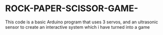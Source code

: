 # ROCK-PAPER-SCISSOR-GAME-
 This code is a basic Arduino program that uses 3 servos, and an ultrasonic sensor to create an interactive system which i have turned into a game
